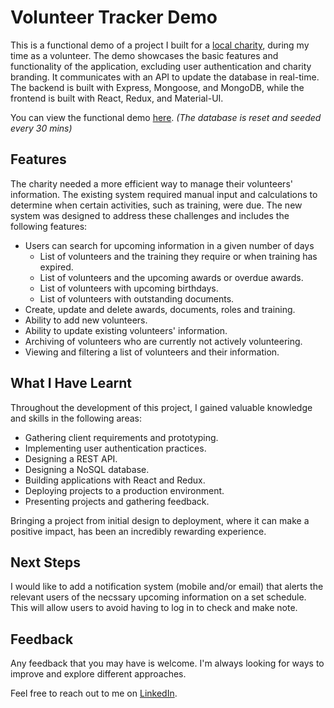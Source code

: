 # Volunteer Tracker Demo

This is a functional demo of a project I built for a [local charity](https://matthewshouse.org.uk/), during my time as a volunteer. The demo showcases the basic features and functionality of the application, excluding user authentication and charity branding. It communicates with an API to update the database in real-time. The backend is built with Express, Mongoose, and MongoDB, while the frontend is built with React, Redux, and Material-UI.

You can view the functional demo [here](https://volunteer-tracker-demo.up.railway.app). *(The database is reset and seeded every 30 mins)*

## Features
The charity needed a more efficient way to manage their volunteers' information. The existing system required manual input and calculations to determine when certain activities, such as training, were due. The new system was designed to address these challenges and includes the following features:

- Users can search for upcoming information in a given number of days
  - List of volunteers and the training they require or when training has expired.
  - List of volunteers and the upcoming awards or overdue awards.
  - List of volunteers with upcoming birthdays.
  - List of volunteers with outstanding documents.
- Create, update and delete awards, documents, roles and training.
- Ability to add new volunteers.
- Ability to update existing volunteers' information.
- Archiving of volunteers who are currently not actively volunteering.
- Viewing and filtering a list of volunteers and their information.

## What I Have Learnt
Throughout the development of this project, I gained valuable knowledge and skills in the following areas:

- Gathering client requirements and prototyping.
- Implementing user authentication practices.
- Designing a REST API.
- Designing a NoSQL database.
- Building applications with React and Redux.
- Deploying projects to a production environment.
- Presenting projects and gathering feedback.

Bringing a project from initial design to deployment, where it can make a positive impact, has been an incredibly rewarding experience.

## Next Steps
I would like to add a notification system (mobile and/or email) that alerts the relevant users of the necssary upcoming information on a set schedule. This will allow users to avoid having to log in to check and make note.

## Feedback
Any feedback that you may have is welcome. I'm always looking for ways to improve and explore different approaches.

Feel free to reach out to me on [LinkedIn](https://www.linkedin.com/in/jake-creely/).
